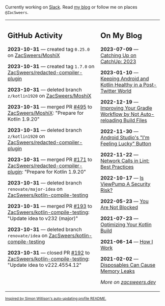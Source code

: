 Currently working on [Slack](https://slack.com/). Read [my blog](https://zacsweers.dev/) or follow me on places `@ZacSweers`.

<table><tr><td valign="top" width="60%">

## GitHub Activity
<!-- githubActivity starts -->
**2023-10-31** — created tag `0.25.0` on [ZacSweers/MoshiX](https://github.com/ZacSweers/MoshiX)

**2023-10-31** — created tag `1.7.0` on [ZacSweers/redacted-compiler-plugin](https://github.com/ZacSweers/redacted-compiler-plugin)

**2023-10-31** — deleted branch `z/kotlin1920` on [ZacSweers/MoshiX](https://github.com/ZacSweers/MoshiX)

**2023-10-31** — merged PR [#495](https://github.com/ZacSweers/MoshiX/pull/495) to [ZacSweers/MoshiX](https://github.com/ZacSweers/MoshiX): "Prepare for Kotlin 1.9.20"

**2023-10-31** — deleted branch `z/kotlin1920` on [ZacSweers/redacted-compiler-plugin](https://github.com/ZacSweers/redacted-compiler-plugin)

**2023-10-31** — merged PR [#171](https://github.com/ZacSweers/redacted-compiler-plugin/pull/171) to [ZacSweers/redacted-compiler-plugin](https://github.com/ZacSweers/redacted-compiler-plugin): "Prepare for Kotlin 1.9.20"

**2023-10-31** — deleted branch `renovate/major-idea` on [ZacSweers/kotlin-compile-testing](https://github.com/ZacSweers/kotlin-compile-testing)

**2023-10-31** — merged PR [#193](https://github.com/ZacSweers/kotlin-compile-testing/pull/193) to [ZacSweers/kotlin-compile-testing](https://github.com/ZacSweers/kotlin-compile-testing): "Update idea to v232 (major)"

**2023-10-31** — deleted branch `renovate/idea` on [ZacSweers/kotlin-compile-testing](https://github.com/ZacSweers/kotlin-compile-testing)

**2023-10-31** — closed PR [#192](https://github.com/ZacSweers/kotlin-compile-testing/pull/192) to [ZacSweers/kotlin-compile-testing](https://github.com/ZacSweers/kotlin-compile-testing): "Update idea to v222.4554.12"
<!-- githubActivity ends -->
</td><td valign="top" width="40%">

## On My Blog
<!-- blog starts -->
**2023-07-09** — [Catching Up on CatchUp: 2023](https://www.zacsweers.dev/catching-up-on-catchup-2023/)

**2023-01-10** — [Keeping Android and Kotlin Healthy in a Post-Twitter World](https://www.zacsweers.dev/keeping-android-healthy/)

**2022-12-19** — [Improving Your Gradle Workflow by Not Auto-reloading Build Files](https://www.zacsweers.dev/improving-your-workflow-by-not-auto-reloading-build-files/)

**2022-11-30** — [Android Studio's "I'm Feeling Lucky" Button](https://www.zacsweers.dev/android-studios-im-feeling-lucky-button/)

**2022-11-22** — [Network Calls in Lint: Best Practices](https://www.zacsweers.dev/network-calls-in-lint-best-practices/)

**2022-10-17** — [Is ViewPump A Security Risk?](https://www.zacsweers.dev/is-viewpump-a-security-risk/)

**2022-05-23** — [You Are Not Blocked](https://www.zacsweers.dev/you-are-not-blocked/)

**2021-07-23** — [Optimizing Your Kotlin Build](https://www.zacsweers.dev/optimizing-your-kotlin-build/)

**2021-06-14** — [How I Work](https://www.zacsweers.dev/how-i-work/)

**2021-02-02** — [Disposables Can Cause Memory Leaks](https://www.zacsweers.dev/disposables-can-cause-memory-leaks/)
<!-- blog ends -->
_More on [zacsweers.dev](https://zacsweers.dev/)_
</td></tr></table>

<sub><a href="https://simonwillison.net/2020/Jul/10/self-updating-profile-readme/">Inspired by Simon Willison's auto-updating profile README.</a></sub>